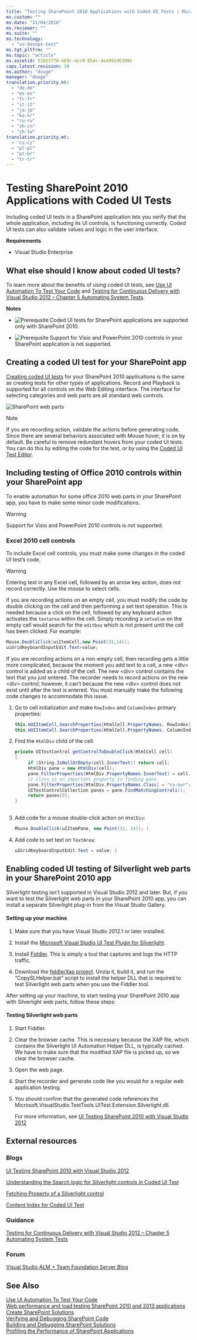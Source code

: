 ```yaml
---
title: "Testing SharePoint 2010 Applications with Coded UI Tests | Microsoft Docs"
ms.custom: ""
ms.date: "11/04/2016"
ms.reviewer: ""
ms.suite: ""
ms.technology: 
  - "vs-devops-test"
ms.tgt_pltfrm: ""
ms.topic: "article"
ms.assetid: 51b53778-469c-4cc9-854c-4e4992d6389b
caps.latest.revision: 30
ms.author: "douge"
manager: "douge"
translation.priority.ht: 
  - "de-de"
  - "es-es"
  - "fr-fr"
  - "it-it"
  - "ja-jp"
  - "ko-kr"
  - "ru-ru"
  - "zh-cn"
  - "zh-tw"
translation.priority.mt: 
  - "cs-cz"
  - "pl-pl"
  - "pt-br"
  - "tr-tr"
---
```

# Testing SharePoint 2010 Applications with Coded UI Tests
Including coded UI tests in a SharePoint application lets you verify that the whole application, including its UI controls, is functioning correctly. Coded UI tests can also validate values and logic in the user interface.  
  
 **Requirements**  
  
-   Visual Studio Enterprise  
  
## What else should I know about coded UI tests?  
 To learn more about the benefits of using coded UI tests, see [Use UI Automation To Test Your Code](../test/use-ui-automation-to-test-your-code.md) and [Testing for Continuous Delivery with Visual Studio 2012 – Chapter 5 Automating System Tests](http://go.microsoft.com/fwlink/?LinkID=255196).  
  
 **Notes**  
  
-   ![Prerequsite](../test/media/prereq.png "Prereq") Coded UI tests for SharePoint applications are supported only with SharePoint 2010.  
  
-   ![Prerequsite](../test/media/prereq.png "Prereq") Support for Visio and PowerPoint 2010 controls in your SharePoint application is not supported.  
  
## Creating a coded UI test for your SharePoint app  
 [Creating coded UI tests](../test/use-ui-automation-to-test-your-code.md#VerifyingCodeUsingCUITCreate) for your SharePoint 2010 applications is the same as creating tests for other types of applications. Record and Playback is supported for all controls on the Web Editing interface. The interface for selecting categories and web parts are all standard web controls.  
  
 ![SharePoint web parts](../test/media/cuit_sharepoint.png "CUIT_SharePoint")  
  
> [!NOTE]
>  If you are recording action, validate the actions before generating code. Since there are several behaviors associated with Mouse hover, it is on by default. Be careful to remove redundant hovers from your coded UI tests. You can do this by editing the code for the test, or by using the [Coded UI Test Editor](../test/editing-coded-ui-tests-using-the-coded-ui-test-editor.md).  
  
## Including testing of Office 2010 controls within your SharePoint app  
 To enable automation for some office 2010 web parts in your SharePoint app, you have to make some minor code modifications.  
  
> [!WARNING]
>  Support for Visio and PowerPoint 2010 controls is not supported.  
  
### Excel 2010 cell controls  
 To include Excel cell controls, you must make some changes in the coded UI test’s code.  
  
> [!WARNING]
>  Entering text in any Excel cell, followed by an arrow key action, does not record correctly. Use the mouse to select cells.  
  
 If you are recording actions on an empty cell, you must modify the code by double clicking on the cell and then performing a set text operation. This is needed because a click on the cell, followed by any keyboard action activates the `textarea` within the cell. Simply recording a `setvalue` on the empty cell would search for the `editbox` which is not present until the cell has been clicked. For example:  
  
```c#  
Mouse.DoubliClick(uiItemCell,new Point(31,14));  
uiGridKeyboardInputEdit.Text=value;  
```  
  
 If you are recording actions on a non-empty cell, then recording gets a little more complicated, because the moment you add text to a cell, a new \<div> control is added as a child of the cell. The new \<div> control contains the text that you just entered. The recorder needs to record actions on the new \<div> control; however, it can’t because the new \<div> control does not exist until after the test is entered. You must manually make the following code changes to accommodate this issue.  
  
1.  Go to cell initialization and make `RowIndex` and `ColumnIndex` primary properties:  
  
    ```c#  
    this.mUIItemCell.SearchProperties[HtmlCell.PropertyNames. RowIndex] = "3";   
    this.mUIItemCell.SearchProperties[HtmlCell.PropertyNames. ColumnIndex] = "3";  
    ```  
  
2.  Find the `HtmlDiv` child of the cell:  
  
    ```c#  
    private UITestControl getControlToDoubleClick(HtmlCell cell)   
    {   
         if (String.IsNullOrEmpty(cell.InnerText)) return cell;   
         HtmlDiv pane = new HtmlDiv(cell);   
         pane.FilterProperties[HtmlDiv.PropertyNames.InnerText] = cell.InnerText;   
         // Class is an important property in finding pane   
         pane.FilterProperties[HtmlDiv.PropertyNames.Class] = "cv-nwr";   
         UITestControlCollection panes = pane.FindMatchingControls();   
         return panes[0];   
    }  
  
    ```  
  
3.  Add code for a mouse double-click action on `HtmlDiv`:  
  
    ```c#  
    Mouse.DoubleClick(uIItemPane, new Point(31, 14)); )  
    ```  
  
4.  Add code to set text on `TextArea`:  
  
    ```c#  
    uIGridKeyboardInputEdit.Text = value; }  
    ```  
  
## Enabling coded UI testing of Silverlight web parts in your SharePoint 2010 app  
 Silverlight testing isn't supported in Visual Studio 2012 and later. But, if you want to test the Silverlight web parts in your SharePoint 2010 app, you can install a separate Silverlight plug-in from the Visual Studio Gallery.  
  
#### Setting up your machine  
  
1.  Make sure that you have Visual Studio 2012.1 or later installed.  
  
2.  Install the [Microsoft Visual Studio UI Test Plugin for Silverlight](http://visualstudiogallery.msdn.microsoft.com/28312a61-9451-451a-990c-c9929b751eb4).  
  
3.  Install [Fiddler](http://www.fiddler2.com/fiddler2/). This is simply a tool that captures and logs the HTTP traffic.  
  
4.  Download the [fiddlerXap project](http://blogs.msdn.com/cfs-file.ashx/__key/communityserver-components-postattachments/00-10-36-48-70/FiddlerXapProxy.zip). Unzip it, build it, and run the “CopySLHelper.bat” script to install the helper DLL that is required to test Silverlight web parts when you use the Fiddler tool.  
  
 After setting up your machine, to start testing your SharePoint 2010 app with Silverlight web parts, follow these steps:  
  
#### Testing Silverlight web parts  
  
1.  Start Fiddler.  
  
2.  Clear the browser cache. This is necessary because the XAP file, which contains the Silverlight UI Automation Helper DLL, is typically cached. We have to make sure that the modified XAP file is picked up, so we clear the browser cache.  
  
3.  Open the web page.  
  
4.  Start the recorder and generate code like you would for a regular web application testing.  
  
5.  You should confirm that the generated code references the Microsoft.VisualStudio.TestTools.UITest.Extension.Silverlight.dll.  
  
     For more information, see [UI Testing SharePoint 2010 with Visual Studio 2012](http://blogs.msdn.com/b/visualstudioalm/archive/2012/11/01/ui-testing-sharepoint-2010-with-visual-studio-2012.aspx)  
  
## External resources  
  
### Blogs  
 [UI Testing SharePoint 2010 with Visual Studio 2012](http://blogs.msdn.com/b/visualstudioalm/archive/2012/11/01/ui-testing-sharepoint-2010-with-visual-studio-2012.aspx)  
  
 [Understanding the Search logic for Silverlight controls in Coded UI Test](http://blogs.msdn.com/b/tapas_sahoos_blog/archive/2010/11/16/understanding-the-search-logic-for-silverlight-controls-in-coded-ui-test.aspx)  
  
 [Fetching Property of a Silverlight control](http://blogs.msdn.com/b/tapas_sahoos_blog/archive/2010/11/16/fetching-property-of-a-silverlight-control.aspx)  
  
 [Content Index for Coded UI Test](http://blogs.msdn.com/b/mathew_aniyan/archive/2010/02/11/content-index-for-coded-ui-test.aspx)  
  
### Guidance  
 [Testing for Continuous Delivery with Visual Studio 2012 – Chapter 5 Automating System Tests](http://go.microsoft.com/fwlink/?LinkID=255196)  
  
### Forum  
 [Visual Studio ALM + Team Foundation Server Blog](http://go.microsoft.com/fwlink/?LinkID=254496)  
  
## See Also  
 [Use UI Automation To Test Your Code](../test/use-ui-automation-to-test-your-code.md)   
 [Web performance and load testing SharePoint 2010 and 2013 applications](/devops-test-docs/test/web-performance-and-load-testing-sharepoint-2010-and-2013-applications)   
 [Create SharePoint Solutions](/office-dev/office-dev/create-sharepoint-solutions)   
 [Verifying and Debugging SharePoint Code](/office-dev/office-dev/verifying-and-debugging-sharepoint-code)   
 [Building and Debugging SharePoint Solutions](/office-dev/office-dev/building-and-debugging-sharepoint-solutions)   
 [Profiling the Performance of SharePoint Applications](/office-dev/office-dev/profiling-the-performance-of-sharepoint-applications)
